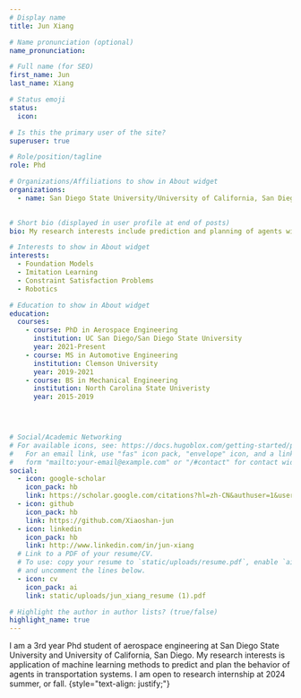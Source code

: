 ```yaml
---
# Display name
title: Jun Xiang

# Name pronunciation (optional)
name_pronunciation: 

# Full name (for SEO)
first_name: Jun
last_name: Xiang

# Status emoji
status:
  icon: 

# Is this the primary user of the site?
superuser: true

# Role/position/tagline
role: Phd

# Organizations/Affiliations to show in About widget
organizations:
  - name: San Diego State University/University of California, San Diego
    

# Short bio (displayed in user profile at end of posts)
bio: My research interests include prediction and planning of agents within transportation systems. I am open to research internship at 2024 summer, or fall.

# Interests to show in About widget
interests:
  - Foundation Models
  - Imitation Learning
  - Constraint Satisfaction Problems
  - Robotics

# Education to show in About widget
education:
  courses:
    - course: PhD in Aerospace Engineering
      institution: UC San Diego/San Diego State University
      year: 2021-Present
    - course: MS in Automotive Engineering
      institution: Clemson University
      year: 2019-2021
    - course: BS in Mechanical Engineering
      institution: North Carolina State Univeristy
      year: 2015-2019


  

# Social/Academic Networking
# For available icons, see: https://docs.hugoblox.com/getting-started/page-builder/#icons
#   For an email link, use "fas" icon pack, "envelope" icon, and a link in the
#   form "mailto:your-email@example.com" or "/#contact" for contact widget.
social:
  - icon: google-scholar
    icon_pack: hb
    link: https://scholar.google.com/citations?hl=zh-CN&authuser=1&user=OvABKHUAAAAJ
  - icon: github
    icon_pack: hb
    link: https://github.com/Xiaoshan-jun
  - icon: linkedin
    icon_pack: hb
    link: http://www.linkedin.com/in/jun-xiang
  # Link to a PDF of your resume/CV.
  # To use: copy your resume to `static/uploads/resume.pdf`, enable `ai` icons in `params.yaml`,
  # and uncomment the lines below.
  - icon: cv
    icon_pack: ai
    link: static/uploads/jun_xiang_resume (1).pdf

# Highlight the author in author lists? (true/false)
highlight_name: true
---
```


I am a 3rd year Phd student of aerospace engineering at San Diego State University and University of California, San Diego. My research interests is application of machine learning methods to predict and plan the behavior of agents in transportation systems. I am open to research internship at 2024 summer, or fall.
{style="text-align: justify;"}

